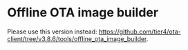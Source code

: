 # Offline OTA image builder

Please use this version instead: <https://github.com/tier4/ota-client/tree/v3.8.6/tools/offline_ota_image_builder>.
